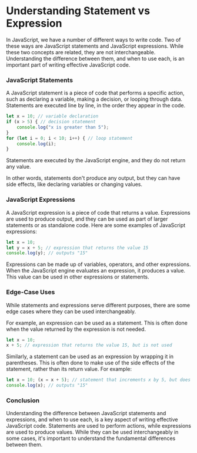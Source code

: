 # Understanding Statement vs Expression

In JavaScript, we have a number of different ways to write code. Two of these ways are JavaScript statements and JavaScript expressions. While these two concepts are related, they are not interchangeable. Understanding the difference between them, and when to use each, is an important part of writing effective JavaScript code.

### JavaScript Statements

A JavaScript statement is a piece of code that performs a specific action, such as declaring a variable, making a decision, or looping through data. Statements are executed line by line, in the order they appear in the code.

```javascript
let x = 10; // variable declaration 
if (x > 5) { // decision statement 
    console.log("x is greater than 5"); 
} 
for (let i = 0; i < 10; i++) { // loop statement 
    console.log(i); 
}
```

Statements are executed by the JavaScript engine, and they do not return any value.

In other words, statements don't produce any output, but they can have side effects, like declaring variables or changing values.

### JavaScript Expressions

A JavaScript expression is a piece of code that returns a value. Expressions are used to produce output, and they can be used as part of larger statements or as standalone code. Here are some examples of JavaScript expressions:

```javascript
let x = 10; 
let y = x + 5; // expression that returns the value 15 
console.log(y); // outputs "15"
```

Expressions can be made up of variables, operators, and other expressions. When the JavaScript engine evaluates an expression, it produces a value. This value can be used in other expressions or statements.

### Edge-Case Uses

While statements and expressions serve different purposes, there are some edge cases where they can be used interchangeably.

For example, an expression can be used as a statement. This is often done when the value returned by the expression is not needed.

```javascript
let x = 10; 
x + 5; // expression that returns the value 15, but is not used
```

Similarly, a statement can be used as an expression by wrapping it in parentheses. This is often done to make use of the side effects of the statement, rather than its return value. For example:

```javascript
let x = 10; (x = x + 5); // statement that increments x by 5, but does not return any value 
console.log(x); // outputs "15"
```

### Conclusion

Understanding the difference between JavaScript statements and expressions, and when to use each, is a key aspect of writing effective JavaScript code. Statements are used to perform actions, while expressions are used to produce values. While they can be used interchangeably in some cases, it's important to understand the fundamental differences between them.
